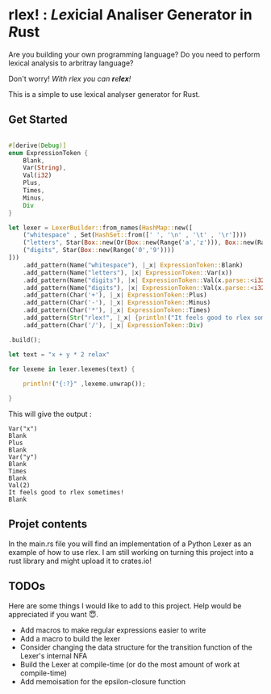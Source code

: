 # **rlex!** : ***Lex***icial Analiser Generator in ***R***ust 

Are you building your own programming language? Do you need to perform lexical analysis to arbritray language? 

Don't worry! *With rlex you can **r**e**lex**!*

This is a simple to use lexical analyser generator for Rust.

## Get Started 

``` rust

#[derive(Debug)]
enum ExpressionToken {
    Blank,
    Var(String),
    Val(i32)
    Plus,
    Times,
    Minus,
    Div
}

let lexer = LexerBuilder::from_names(HashMap::new([
    ("whitespace" , Set(HashSet::from([' ', '\n' , '\t' , '\r'])))
    ("letters", Star(Box::new(Or(Box::new(Range('a','z'))), Box::new(Range('A','Z')))))
    ("digits", Star(Box::new(Range('0','9'))))
]))
    .add_pattern(Name("whitespace"), |_x| ExpressionToken::Blank)
    .add_pattern(Name("letters"), |x| ExpressionToken::Var(x))
    .add_pattern(Name("digits"), |x| ExpressionToken::Val(x.parse::<i32>.unwrap()))
    .add_pattern(Name("digits"), |x| ExpressionToken::Val(x.parse::<i32>.unwrap()))
    .add_pattern(Char('+'), |_x| ExpressionToken::Plus)
    .add_pattern(Char('-'), |_x| ExpressionToken::Minus)
    .add_pattern(Char('*'), |_x| ExpressionToken::Times)
    .add_pattern(Str("rlex!", |_x| {println!("It feels good to rlex sometimes!") ; ExpressionToken::Blank}))
    .add_pattern(Char('/'), |_x| ExpressionToken::Div)

.build();

let text = "x + y * 2 relax"

for lexeme in lexer.lexemes(text) {
    
    println!("{:?}" ,lexeme.unwrap());

}

 ```


This will give the output : 
``` 
Var("x")
Blank
Plus
Blank
Var("y")
Blank
Times
Blank
Val(2)
It feels good to rlex sometimes!
Blank
```


## Projet contents

In the main.rs file you will find an implementation of a Python Lexer as an example of how to use rlex. I am still working on turning this project into a rust library and might upload it to crates.io!

## TODOs

Here are some things I would like to add to this project. Help would be appreciated if you want 😇.

- Add macros to make regular expressions easier to write
- Add a macro to build the lexer
- Consider changing the data structure for the transition function of the Lexer's internal NFA
- Build the Lexer at compile-time (or do the most amount of work at compile-time)
- Add memoisation for the epsilon-closure function